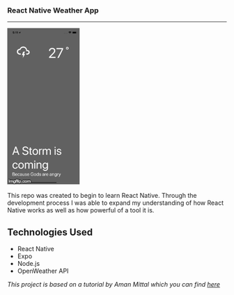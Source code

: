 ### React Native Weather App
---
![App Demo](appdemo.gif)


This repo was created to begin to learn React Native. Through the development process I was able to expand my understanding of how React Native works as well as how powerful of a tool it is. 

## Technologies Used
- React Native
- Expo
- Node.js
- OpenWeather API

*This project is based on a tutorial by Aman Mittal which you can find [here](https://blog.expo.io/building-a-minimalist-weather-app-with-react-native-and-expo-fe7066e02c09)*
